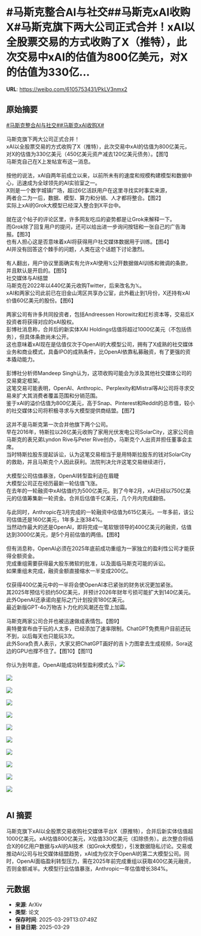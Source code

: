 # #马斯克整合AI与社交##马斯克xAI收购X#马斯克旗下两大公司正式合并！xAI以全股票交易的方式收购了X（推特），此次交易中xAI的估值为800亿美元，对X的估值为330亿...

**URL**: https://weibo.com/6105753431/PkLV3nmx2

## 原始摘要

<a href="https://m.weibo.cn/search?containerid=231522type%3D1%26t%3D10%26q%3D%23%E9%A9%AC%E6%96%AF%E5%85%8B%E6%95%B4%E5%90%88AI%E4%B8%8E%E7%A4%BE%E4%BA%A4%23&amp;extparam=%23%E9%A9%AC%E6%96%AF%E5%85%8B%E6%95%B4%E5%90%88AI%E4%B8%8E%E7%A4%BE%E4%BA%A4%23" data-hide=""><span class="surl-text">#马斯克整合AI与社交#</span></a><a href="https://m.weibo.cn/search?containerid=231522type%3D1%26t%3D10%26q%3D%23%E9%A9%AC%E6%96%AF%E5%85%8BxAI%E6%94%B6%E8%B4%ADX%23&amp;extparam=%23%E9%A9%AC%E6%96%AF%E5%85%8BxAI%E6%94%B6%E8%B4%ADX%23" data-hide=""><span class="surl-text">#马斯克xAI收购X#</span></a><br><br>马斯克旗下两大公司正式合并！<br>xAI以全股票交易的方式收购了X（推特），此次交易中xAI的估值为800亿美元，对X的估值为330亿美元（450亿美元资产减去120亿美元债务）。【图1】<br>马斯克自己在X上发帖宣布这一消息。<br><br>按他的说法，xAI自两年前成立以来，以前所未有的速度和规模构建模型和数据中心，迅速成为全球领先的AI实验室之一。<br>X则是一个数字城镇广场，超过6亿活跃用户在这里寻找实时事实来源，<br>两者合二为一后，数据、模型、算力和分销、人才都将整合。【图2】<br>实际上xAI的Grok大模型已经深入整合到X平台中。<br><br>就在这个帖子的评论区里，许多网友吃瓜的姿势都是让Grok来解释一下。<br>而Grok除了回复用户的提问，还可以给出进一步询问按钮和一张自己的广告海报。【图3】<br>也有人担心这是否意味着xAI将获得用户社交媒体数据用于训练。【图4】<br>AI并没有回答这个棘手的问题，人类在这个话题下讨论激烈。<br><br>有人翻出，用户协议里面确实有允许xAI使用𝕏公开数据做AI训练和微调的条款，并且默认是开启的。【图5】<br>社交媒体与AI结盟<br>马斯克在2022年以440亿美元收购Twitter，后来改名为𝕏。<br>xAI和两家公司此前已在旧金山湾区共享办公室，此外截止到1月份，X还持有xAI价值60亿美元的股份。【图6】<br><br>两家公司有许多共同投资者，包括Andreessen Horowitz和红杉资本等，交易后X投资者将获得对应的xAI股权。<br>彭博社消息称，合并后的新实体XAI Holdings估值将超过1000亿美元（不包括债务），但具体条款尚未公开。<br>这也意味着xAI现在是估值仅次于OpenAI的大模型公司，拥有了X成熟的社交媒体业务和商业模式，具备IPO的成熟条件，比OpenAI依靠私募融资，有了更强的资本撬动能力。<br><br>彭博社分析师Mandeep Singh认为，这项收购可能会为涉及其他社交媒体公司的交易奠定框架。<br>这笔交易可能表明，OpenAI、Anthropic、Perplexity和Mistral等AI公司将寻求交易来扩大其消费者覆盖范围和分销范围。<br>鉴于xAI的溢价估值为800亿美元，高于Snap、Pinterest和Reddit的总市值，较小的社交媒体公司将积极寻求与大模型提供商结盟。【图7】<br><br>这并不是马斯克第一次合并他旗下两个公司。<br>早在2016年，特斯拉以26亿美元收购了家用光伏发电公司SolarCity，这家公司由马斯克的表兄弟Lyndon Rive与Peter Rive创办，马斯克个人出资并担任董事会主席。<br>当时特斯拉股东提起诉讼，认为这笔交易相当于是用特斯拉股东的钱对SolarCity的救助，并且马斯克个人因此获利。法院判决允许这笔交易继续进行，<br><br>大模型公司估值暴涨，OpenAI转型盈利迫在眉睫<br>大模型公司正在经历最新一轮估值飞涨。<br>在去年的一轮融资中xAI估值约为500亿美元。到了今年2月，xAI已经以750亿美元的估值筹集新一轮资金。合并后估值千亿美元，几个月内完成翻倍。<br><br>与此同时，Anthropic在3月完成的一轮融资中估值为615亿美元。一年多前，该公司估值还是160亿美元，1年多上涨384%。<br>当然动作最大的还是OpenAI，即将完成一笔软银领导的400亿美元的融资，估值达到3000亿美元，是5个月前估值的两倍。【图8】<br><br>但有消息称，OpenAI必须在2025年底前成功重组为一家独立的盈利性公司才能获得全额资金。<br>完成重组需要获得最大股东微软的批准，以及面临马斯克可能的诉讼。<br>如果重组未完成，融资金额直接缩水一半变成200亿。<br><br>仅获得400亿美元中的一半将会使OpenAI本已紧张的财务状况更加紧张。<br>其2025年预估亏损约50亿美元，并预计2026年财年亏损可能扩大到140亿美元。此外OpenAI还承诺向星际之门计划投资180亿美元。<br>最近新版GPT-4o万物吉卜力化的风潮还在雪上加霜。<br><br>马斯克两家公司合并也被迅速做成表情包。【图9】<br>奥特曼宣布由于玩的人太多，已经添加了速率限制。ChatGPT免费用户目前还玩不到，以后每天也只能玩3次。<br>此外Sora负责人表示，大家又把ChatGPT画好的吉卜力图拿去生成视频，Sora这边的GPU也撑不住了。【图10】【图11】<br><br>你认为到年底，OpenAI能成功转型盈利模式么？<img style="" src="https://tvax3.sinaimg.cn/large/006Fd7o3ly1hzxpq4f3zyj30u00h9k1x.jpg" referrerpolicy="no-referrer"><br><br><img style="" src="https://tvax3.sinaimg.cn/large/006Fd7o3ly1hzxpq4eed1j30u013pqkb.jpg" referrerpolicy="no-referrer"><br><br><img style="" src="https://tvax4.sinaimg.cn/large/006Fd7o3ly1hzxpq4cyvqj30u01bnnew.jpg" referrerpolicy="no-referrer"><br><br><img style="" src="https://tvax1.sinaimg.cn/large/006Fd7o3ly1hzxpq3veftj30u00ifjze.jpg" referrerpolicy="no-referrer"><br><br><img style="" src="https://tvax3.sinaimg.cn/large/006Fd7o3ly1hzxpq41tzhj30q60lctfp.jpg" referrerpolicy="no-referrer"><br><br><img style="" src="https://tvax4.sinaimg.cn/large/006Fd7o3ly1hzxpq4v6k0j30u00mi4j7.jpg" referrerpolicy="no-referrer"><br><br><img style="" src="https://tvax2.sinaimg.cn/large/006Fd7o3ly1hzxpq3gwhoj30u00aqwir.jpg" referrerpolicy="no-referrer"><br><br><img style="" src="https://tvax3.sinaimg.cn/large/006Fd7o3ly1hzxpq4cgr8j30sk0i849u.jpg" referrerpolicy="no-referrer"><br><br><img style="" src="https://tvax2.sinaimg.cn/large/006Fd7o3ly1hzxpq4xqcsj30r00scnjp.jpg" referrerpolicy="no-referrer"><br><br><img style="" src="https://tvax4.sinaimg.cn/large/006Fd7o3ly1hzxpq3h1ggj30q607mad0.jpg" referrerpolicy="no-referrer"><br><br><img style="" src="https://tvax4.sinaimg.cn/large/006Fd7o3ly1hzxpq62pwbg30p00dxb2d.gif" referrerpolicy="no-referrer"><br><br>

## AI 摘要

马斯克旗下xAI以全股票交易收购社交媒体平台X（原推特），合并后新实体估值超1000亿美元。xAI估值800亿美元，X估值330亿美元（扣除债务）。此次整合将结合X的6亿用户数据与xAI的AI技术（如Grok大模型），引发数据隐私讨论。交易或推动AI公司与社交媒体结盟趋势，xAI成为仅次于OpenAI的第二大模型公司。同时，OpenAI面临盈利转型压力，需在2025年前完成重组以获取400亿美元融资，否则金额减半。大模型行业估值暴涨，Anthropic一年估值增长384%。

## 元数据

- **来源**: ArXiv
- **类型**: 论文
- **保存时间**: 2025-03-29T13:07:49Z
- **目录日期**: 2025-03-29
